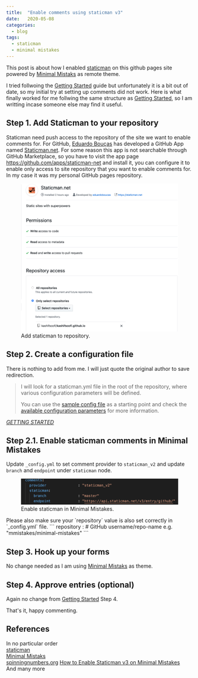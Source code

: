 ```yaml
---
title:  "Enable comments using staticman v3"
date:   2020-05-08
categories:
  - blog
tags:
  - staticman
  - minimal mistakes
---
```

This post is about how I enabled [staticman](https://staticman.net/) on this github pages site powered by [Minimal Mistaks](https://github.com/mmistakes/minimal-mistakes) as remote theme.

I tried follwoing the [Getting Started](https://staticman.net/docs/) guide but unfortunately it is a bit out of date, so my initial try at setting up comments did not work. Here is what finally worked for me follwing the same structure as [Getting Started](https://staticman.net/docs), so I am writting incase someone else may find it useful.

## Step 1. Add Staticman to your repository
Staticman need push access to the repository of the site we want to enable comments for. For GitHub, [Eduardo Bouças](https://github.com/eduardoboucas) has developed a GitHub App named [Staticman.net](https://github.com/apps/staticman-net). For some reason this app is not searchable through GitHub Marketplace, so you have to visit the app page https://github.com/apps/staticman-net and install it, you can configure it to enable only access to site repository that you want to enable comments for. In my case it was my personal GitHub pages repository.  
<figure>
  <a href="/assets/images/2020-05-08/001.png"><img src="/assets/images/2020-05-08/001.png"></a>
  <figcaption>Add staticman to repository.</figcaption>
</figure>

## Step 2. Create a configuration file
There is nothing to add from me. I will just quote the original author to save redirection.
> I will look for a staticman.yml file in the root of the repository, where various configuration parameters will be defined.
>
> You can use the [sample config file](https://github.com/eduardoboucas/staticman/blob/master/staticman.sample.yml) as a starting point and check the [available configuration parameters](https://staticman.net/docs/configuration) for more information.
>
<cite><a href="https://staticman.net/docs/">GETTING STARTED</a></cite>

## Step 2.1. Enable staticman comments in Minimal Mistakes
Update `_config.yml` to set comment provider to `staticman_v2` and update `branch` and `endpoint` under `staticman` node.
<figure>
  <a href="/assets/images/2020-05-08/002.png"><img src="/assets/images/2020-05-08/002.png"></a>
  <figcaption>Enable staticman in Minimal Mistakes.</figcaption>
</figure>
Please also make sure your `repository` value is also set correctly in `_config.yml` file.  
```
repository               : # GitHub username/repo-name e.g. "mmistakes/minimal-mistakes"
```

## Step 3. Hook up your forms
No change needed as I am using [Minimal Mistaks](https://github.com/mmistakes/minimal-mistakes) as theme. 

## Step 4. Approve entries (optional)
Again no change from [Getting Started](https://staticman.net/docs) Step 4.  

That's it, happy commenting.

## References
In no particular order  
[staticman](https://staticman.net/)  
[Minimal Mistaks](https://github.com/mmistakes/minimal-mistakes)  
[spinningnumbers.org](https://github.com/willymcallister/willymcallister.github.io)
[How to Enable Staticman v3 on Minimal Mistakes](https://ovvo.cc/minimal-mistakes-staticman-v3/)  
And many more
